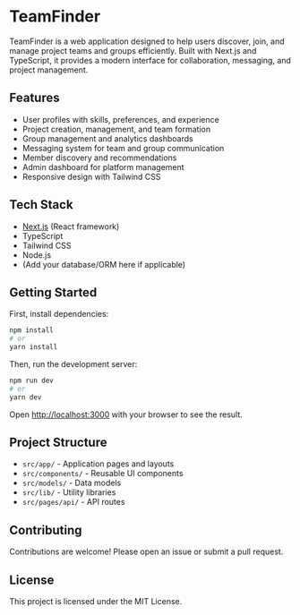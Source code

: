 # TeamFinder

TeamFinder is a web application designed to help users discover, join, and manage project teams and groups efficiently. Built with Next.js and TypeScript, it provides a modern interface for collaboration, messaging, and project management.

## Features

- User profiles with skills, preferences, and experience
- Project creation, management, and team formation
- Group management and analytics dashboards
- Messaging system for team and group communication
- Member discovery and recommendations
- Admin dashboard for platform management
- Responsive design with Tailwind CSS

## Tech Stack

- [Next.js](https://nextjs.org/) (React framework)
- TypeScript
- Tailwind CSS
- Node.js
- (Add your database/ORM here if applicable)

## Getting Started

First, install dependencies:

```bash
npm install
# or
yarn install
```

Then, run the development server:

```bash
npm run dev
# or
yarn dev
```

Open [http://localhost:3000](http://localhost:3000) with your browser to see the result.

## Project Structure

- `src/app/` - Application pages and layouts
- `src/components/` - Reusable UI components
- `src/models/` - Data models
- `src/lib/` - Utility libraries
- `src/pages/api/` - API routes

## Contributing

Contributions are welcome! Please open an issue or submit a pull request.

## License

This project is licensed under the MIT License.
